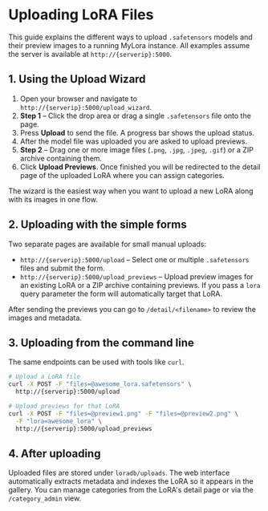 # Uploading LoRA Files

This guide explains the different ways to upload `.safetensors` models and their preview images to a running MyLora instance. All examples assume the server is available at `http://{serverip}:5000`.

## 1. Using the Upload Wizard

1. Open your browser and navigate to `http://{serverip}:5000/upload_wizard`.
2. **Step 1** – Click the drop area or drag a single `.safetensors` file onto the page.
3. Press **Upload** to send the file. A progress bar shows the upload status.
4. After the model file was uploaded you are asked to upload previews.
5. **Step 2** – Drag one or more image files (`.png`, `.jpg`, `.jpeg`, `.gif`) or a ZIP archive containing them.
6. Click **Upload Previews**. Once finished you will be redirected to the detail page of the uploaded LoRA where you can assign categories.

The wizard is the easiest way when you want to upload a new LoRA along with its images in one flow.

## 2. Uploading with the simple forms

Two separate pages are available for small manual uploads:

- `http://{serverip}:5000/upload` – Select one or multiple `.safetensors` files and submit the form.
- `http://{serverip}:5000/upload_previews` – Upload preview images for an existing LoRA or a ZIP archive containing previews. If you pass a `lora` query parameter the form will automatically target that LoRA.

After sending the previews you can go to `/detail/<filename>` to review the images and metadata.

## 3. Uploading from the command line

The same endpoints can be used with tools like `curl`.

```bash
# Upload a LoRA file
curl -X POST -F "files=@awesome_lora.safetensors" \
  http://{serverip}:5000/upload

# Upload previews for that LoRA
curl -X POST -F "files=@preview1.png" -F "files=@preview2.png" \
  -F "lora=awesome_lora" \
  http://{serverip}:5000/upload_previews
```

## 4. After uploading

Uploaded files are stored under `loradb/uploads`. The web interface automatically extracts metadata and indexes the LoRA so it appears in the gallery. You can manage categories from the LoRA's detail page or via the `/category_admin` view.
